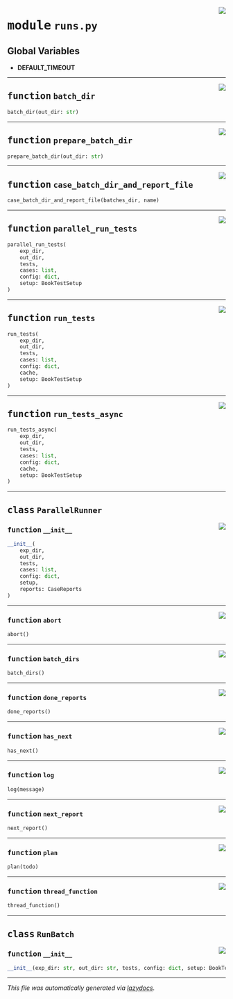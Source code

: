 <!-- markdownlint-disable -->

<a href="../booktest/runs.py#L0"><img align="right" style="float:right;" src="https://img.shields.io/badge/-source-cccccc?style=flat-square"></a>

# <kbd>module</kbd> `runs.py`




**Global Variables**
---------------
- **DEFAULT_TIMEOUT**

---

<a href="../booktest/runs.py#L26"><img align="right" style="float:right;" src="https://img.shields.io/badge/-source-cccccc?style=flat-square"></a>

## <kbd>function</kbd> `batch_dir`

```python
batch_dir(out_dir: str)
```






---

<a href="../booktest/runs.py#L33"><img align="right" style="float:right;" src="https://img.shields.io/badge/-source-cccccc?style=flat-square"></a>

## <kbd>function</kbd> `prepare_batch_dir`

```python
prepare_batch_dir(out_dir: str)
```






---

<a href="../booktest/runs.py#L111"><img align="right" style="float:right;" src="https://img.shields.io/badge/-source-cccccc?style=flat-square"></a>

## <kbd>function</kbd> `case_batch_dir_and_report_file`

```python
case_batch_dir_and_report_file(batches_dir, name)
```






---

<a href="../booktest/runs.py#L382"><img align="right" style="float:right;" src="https://img.shields.io/badge/-source-cccccc?style=flat-square"></a>

## <kbd>function</kbd> `parallel_run_tests`

```python
parallel_run_tests(
    exp_dir,
    out_dir,
    tests,
    cases: list,
    config: dict,
    setup: BookTestSetup
)
```






---

<a href="../booktest/runs.py#L517"><img align="right" style="float:right;" src="https://img.shields.io/badge/-source-cccccc?style=flat-square"></a>

## <kbd>function</kbd> `run_tests`

```python
run_tests(
    exp_dir,
    out_dir,
    tests,
    cases: list,
    config: dict,
    cache,
    setup: BookTestSetup
)
```






---

<a href="../booktest/runs.py#L539"><img align="right" style="float:right;" src="https://img.shields.io/badge/-source-cccccc?style=flat-square"></a>

## <kbd>function</kbd> `run_tests_async`

```python
run_tests_async(
    exp_dir,
    out_dir,
    tests,
    cases: list,
    config: dict,
    cache,
    setup: BookTestSetup
)
```






---

## <kbd>class</kbd> `ParallelRunner`




<a href="../booktest/runs.py#L119"><img align="right" style="float:right;" src="https://img.shields.io/badge/-source-cccccc?style=flat-square"></a>

### <kbd>function</kbd> `__init__`

```python
__init__(
    exp_dir,
    out_dir,
    tests,
    cases: list,
    config: dict,
    setup,
    reports: CaseReports
)
```








---

<a href="../booktest/runs.py#L239"><img align="right" style="float:right;" src="https://img.shields.io/badge/-source-cccccc?style=flat-square"></a>

### <kbd>function</kbd> `abort`

```python
abort()
```





---

<a href="../booktest/runs.py#L334"><img align="right" style="float:right;" src="https://img.shields.io/badge/-source-cccccc?style=flat-square"></a>

### <kbd>function</kbd> `batch_dirs`

```python
batch_dirs()
```





---

<a href="../booktest/runs.py#L344"><img align="right" style="float:right;" src="https://img.shields.io/badge/-source-cccccc?style=flat-square"></a>

### <kbd>function</kbd> `done_reports`

```python
done_reports()
```





---

<a href="../booktest/runs.py#L340"><img align="right" style="float:right;" src="https://img.shields.io/badge/-source-cccccc?style=flat-square"></a>

### <kbd>function</kbd> `has_next`

```python
has_next()
```





---

<a href="../booktest/runs.py#L243"><img align="right" style="float:right;" src="https://img.shields.io/badge/-source-cccccc?style=flat-square"></a>

### <kbd>function</kbd> `log`

```python
log(message)
```





---

<a href="../booktest/runs.py#L348"><img align="right" style="float:right;" src="https://img.shields.io/badge/-source-cccccc?style=flat-square"></a>

### <kbd>function</kbd> `next_report`

```python
next_report()
```





---

<a href="../booktest/runs.py#L207"><img align="right" style="float:right;" src="https://img.shields.io/badge/-source-cccccc?style=flat-square"></a>

### <kbd>function</kbd> `plan`

```python
plan(todo)
```





---

<a href="../booktest/runs.py#L248"><img align="right" style="float:right;" src="https://img.shields.io/badge/-source-cccccc?style=flat-square"></a>

### <kbd>function</kbd> `thread_function`

```python
thread_function()
```






---

## <kbd>class</kbd> `RunBatch`




<a href="../booktest/runs.py#L50"><img align="right" style="float:right;" src="https://img.shields.io/badge/-source-cccccc?style=flat-square"></a>

### <kbd>function</kbd> `__init__`

```python
__init__(exp_dir: str, out_dir: str, tests, config: dict, setup: BookTestSetup)
```











---

_This file was automatically generated via [lazydocs](https://github.com/ml-tooling/lazydocs)._

